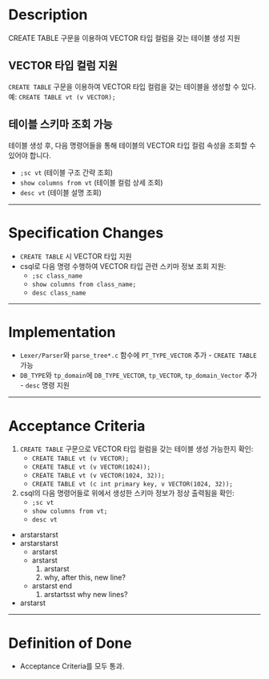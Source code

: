 # Description

CREATE TABLE 구문을 이용하여 VECTOR 타입 컬럼을 갖는 테이블 생성 지원

## VECTOR 타입 컬럼 지원

`CREATE TABLE` 구문을 이용하여 VECTOR 타입 컬럼을 갖는 테이블을 생성할 수 있다.  
예: `CREATE TABLE vt (v VECTOR);`

## 테이블 스키마 조회 가능

테이블 생성 후, 다음 명령어들을 통해 테이블의 VECTOR 타입 컬럼 속성을 조회할 수 있어야 합니다.

- `;sc vt` (테이블 구조 간략 조회)
- `show columns from vt` (테이블 컬럼 상세 조회)
- `desc vt` (테이블 설명 조회)

---

# Specification Changes

- `CREATE TABLE` 시 VECTOR 타입 지원
- csql로 다음 명령 수행하여 VECTOR 타입 관련 스키마 정보 조회 지원:
  - `;sc class_name`
  - `show columns from class_name;`
  - `desc class_name`

---

# Implementation

- `Lexer/Parser`와 `parse_tree*.c` 함수에 `PT_TYPE_VECTOR` 추가 - `CREATE TABLE` 가능
- `DB_TYPE`와 `tp_domain`에 `DB_TYPE_VECTOR`, `tp_VECTOR`, `tp_domain_Vector` 추가 - `desc` 명령 지원

---

# Acceptance Criteria

1. `CREATE TABLE` 구문으로 VECTOR 타입 컬럼을 갖는 테이블 생성 가능한지 확인:
   - `CREATE TABLE vt (v VECTOR);`
   - `CREATE TABLE vt (v VECTOR(1024));`
   - `CREATE TABLE vt (v VECTOR(1024, 32));`
   - `CREATE TABLE vt (c int primary key, v VECTOR(1024, 32));`
2. csql의 다음 명령어들로 위에서 생성한 스키마 정보가 정상 출력됨을 확인:
   - `;sc vt`
   - `show columns from vt;`
   - `desc vt`

- arstarstarst
- arstarstarst
  - arstarst
  - arstarst
    1. arstarst
    1. why, after this, new line?
  - arstarst end
    1. arstartsst why new lines?
- arstarst

---

# Definition of Done

- Acceptance Criteria를 모두 통과.

